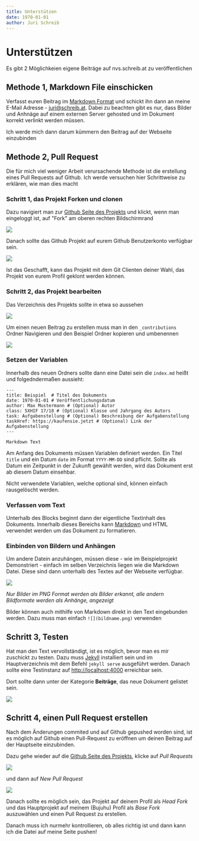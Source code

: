 ```yaml
---
title: Unterstützen
date: 1970-01-01
author: Juri Schreib
---
```


# Unterstützen

Es gibt 2 Möglichkeien eigene Beiträge auf nvs.schreib.at zu veröffentlichen

## Methode 1, Markdown File einschicken

Verfasst euren Beitrag im [Markdown Format](https://guides.github.com/features/mastering-markdown/) und schickt ihn dann an meine E-Mail Adresse - [juri@schreib.at](mailto:juri@schreib.at). Dabei zu beachten gibt es nur, dass Bilder und Anhnäge auf einem externen Server gehosted und im Dokument korrekt verlinkt werden müssen.

Ich werde mich dann darum kümmern den Beitrag auf der Webseite einzubinden

## Methode 2, Pull Request

Die für mich viel weniger Arbeit verursachende Methode ist die erstellung eines Pull Requests auf Github. Ich werde versuchen hier Schrittweise zu erklären, wie man dies macht

### Schritt 1, das Projekt Forken und clonen

Dazu navigiert man zur [Github Seite des Projekts](https://github.com/Bujuhu/nvs) und klickt, wenn man eingeloggt ist, auf "Fork" am oberen rechten Bildschirmrand

![](1.png)

Danach sollte das Github Projekt auf eurem Github Benutzerkonto verfügbar sein.

![](2.png)

Ist das Geschafft, kann das Projekt mit dem Git Clienten deiner Wahl, das Projekt von eurem Profil geklont werden können.

### Schritt 2, das Projekt bearbeiten

Das Verzeichnis des Projekts sollte in etwa so aussehen

![](3.png)

Um einen neuen Beitrag zu erstellen muss man in den `_contributions` Ordner Navigieren und den Beispiel Ordner kopieren und umbenennen

![](4.png)

### Setzen der Variablen

Innerhalb des neuen Ordners sollte dann eine Datei sein die `index.md` heißt und folgedndermaßen aussieht:

```
---
title: Beispiel  # Titel des Dokuments
date: 1970-01-01 # Veröffentlichungsdatum
author: Max Mustermann # (Optional) Autor
class: 5XHIF 17/18 # (Optional) Klasse und Jahrgang des Autors
task: Aufgabenstellung # (Optional) Beschreibung der Aufgabenstellung
taskHref: https://kaufensie.jetzt # (Optional) Link der Aufgabenstellung
---

Markdown Text

```

Am Anfang des Dokuments müssen Variablen definiert werden. Ein Titel `title` und ein Datum `date` im Format `YYYY-MM-DD` sind pflicht. Sollte als Datum ein Zeitpunkt in der Zukunft gewählt werden, wird das Dokument erst ab diesem Datum einsehbar.

Nicht verwendete Variablen, welche optional sind, können einfach rausgelöscht werden.

### Verfassen vom Text

Unterhalb des Blocks beginnt dann der eigentliche Textinhalt des Dokuments. Innerhalb dieses Bereichs kann [Markdown](https://guides.github.com/features/mastering-markdown/) und HTML verwendet werden um das Dokument zu formatieren.

### Einbinden von Bildern und Anhängen

Um andere Datein anzuhängen, müssen diese - wie im Beispielprojekt Demonstriert - einfach im selben Verzeichnis liegen wie die Markdown Datei. Diese sind dann unterhalb des Textes auf der Webseite verfügbar.

![](5.png)

*Nur Bilder im PNG Format werden als Bilder erkannt, alle andern Bildformate werden als Anhänge, angezeigt*

Bilder können auch mithilfe von Markdown direkt in den Text eingebunden werden. Dazu muss man einfach `![](bildname.png)` verwenden

## Schritt 3, Testen

Hat man den Text vervollständigt, ist es möglich, bevor man es mir zuschickt zu testen. Dazu muss [Jekyll](https://jekyllrb.com/) installiert sein und im Hauptverzeichnis mit dem Befehl `jekyll serve` ausgeführt werden. Danach sollte eine Testinstanz auf [http://localhost:4000](http://localhost:4000) erreichbar sein.

Dort sollte dann unter der Kategorie **Beiträge**, das neue Dokument gelistet sein.

![](6.png)

## Schritt 4, einen Pull Request erstellen

Nach dem Änderungen commited und auf Github gepushed worden sind, ist es möglich auf Github einen Pull-Request zu eröffnen um deinen Beitrag auf der Hauptseite einzubinden.

Dazu gehe wieder auf die [Github Seite des Projekts](https://github.com/Bujuhu/nvs), klicke auf *Pull Requests*

![](7.png)

und dann auf *New Pull Request*

![](8.png)

Danach sollte es möglich sein, das Projekt auf deinem Profil als *Head Fork* und das Hauptprojekt auf meinem (Bujuhu) Profil als *Base Fork* auszuwählen und einen Pull Request zu erstellen.

Danach muss ich nurmehr kontrollieren, ob alles richtig ist und dann kann ich die Datei auf meine Seite pushen!

